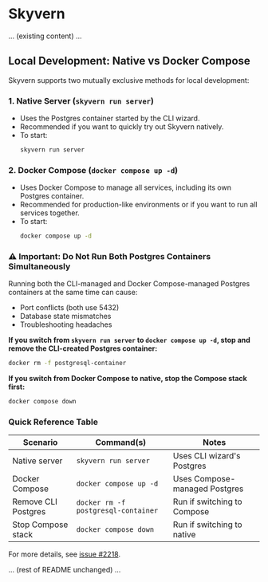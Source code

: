 <!-- DOC: README update for startup path clarification -->

# Skyvern

... (existing content) ...

## Local Development: Native vs Docker Compose

Skyvern supports two mutually exclusive methods for local development:

### 1. Native Server (`skyvern run server`)
- Uses the Postgres container started by the CLI wizard.
- Recommended if you want to quickly try out Skyvern natively.
- To start:
  ```bash
  skyvern run server
  ```

### 2. Docker Compose (`docker compose up -d`)
- Uses Docker Compose to manage all services, including its own Postgres container.
- Recommended for production-like environments or if you want to run all services together.
- To start:
  ```bash
  docker compose up -d
  ```

### ⚠️ Important: Do Not Run Both Postgres Containers Simultaneously
Running both the CLI-managed and Docker Compose-managed Postgres containers at the same time can cause:
- Port conflicts (both use 5432)
- Database state mismatches
- Troubleshooting headaches

**If you switch from `skyvern run server` to `docker compose up -d`, stop and remove the CLI-created Postgres container:**
```bash
docker rm -f postgresql-container
```

**If you switch from Docker Compose to native, stop the Compose stack first:**
```bash
docker compose down
```

### Quick Reference Table
| Scenario           | Command(s)                       | Notes                                    |
|--------------------|----------------------------------|------------------------------------------|
| Native server      | `skyvern run server`             | Uses CLI wizard's Postgres               |
| Docker Compose     | `docker compose up -d`           | Uses Compose-managed Postgres            |
| Remove CLI Postgres| `docker rm -f postgresql-container` | Run if switching to Compose            |
| Stop Compose stack | `docker compose down`            | Run if switching to native               |

For more details, see [issue #2218](https://github.com/Skyvern-AI/skyvern/issues/2218).

... (rest of README unchanged) ...
